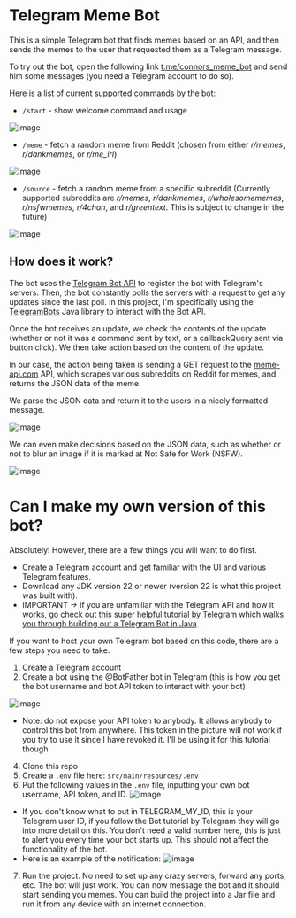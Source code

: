 # Telegram Meme Bot

This is a simple Telegram bot that finds memes based on an API, and then sends the memes to the user that requested them as a Telegram message.

To try out the bot, open the following link [t.me/connors_meme_bot](https://t.me/connors_meme_bot) and send him some messages (you need a Telegram account to do so).

Here is a list of current supported commands by the bot:

- `/start` - show welcome command and usage

![image](https://github.com/user-attachments/assets/f156f313-76bb-43d0-be7b-f568d9f471b9)

- `/meme` - fetch a random meme from Reddit (chosen from either *r/memes*, *r/dankmemes*, or *r/me_irl*)

![image](https://github.com/user-attachments/assets/a5f31485-b569-4e3c-87d3-1f59bca05b69)

- `/source` - fetch a random meme from a specific subreddit (Currently supported subreddits are *r/memes*, *r/dankmemes*, *r/wholesomememes*, *r/nsfwmemes*, *r/4chan*, and *r/greentext*. This is subject to change in the future)

![image](https://github.com/user-attachments/assets/10ad12e0-c64c-468a-88c4-cdd3e75d5464)

## How does it work?

The bot uses the [Telegram Bot API](https://core.telegram.org/bots/api) to register the bot with Telegram's servers. Then, the bot constantly polls the servers with a request to get any updates since the last poll.
In this project, I'm specifically using the [TelegramBots](https://github.com/rubenlagus/TelegramBots) Java library to interact with the Bot API. 

Once the bot receives an update, we check the contents of the update (whether or not it was a command sent by text, or a callbackQuery sent via button click). We then
take action based on the content of the update. 

In our case, the action being taken is sending a GET request to the [meme-api.com](https://github.com/D3vd/Meme_Api) API, which scrapes various subreddits on Reddit for memes, and returns the JSON data of the meme.

We parse the JSON data and return it to the users in a nicely formatted message. 

![image](https://github.com/user-attachments/assets/54b792dd-dc83-4b6c-9c15-eae293849a18)

We can even make decisions based on the JSON data, such as whether or not to blur an image if it is marked at Not Safe for Work (NSFW).

![image](https://github.com/user-attachments/assets/d001c249-15d9-4f68-ac10-7798206884ab)

# Can I make my own version of this bot?

Absolutely! However, there are a few things you will want to do first.

- Create a Telegram account and get familiar with the UI and various Telegram features.
- Download any JDK version 22 or newer (version 22 is what this project was built with).
- IMPORTANT -> If you are unfamiliar with the Telegram API and how it works, go check out [this super helpful tutorial by Telegram which walks you through building out a Telegram Bot in Java](https://core.telegram.org/bots/tutorial).


If you want to host your own Telegram bot based on this code, there are a few steps you need to take.

1. Create a Telegram account
2. Create a bot using the @BotFather bot in Telegram (this is how you get the bot username and bot API token to interact with your bot)

![image](https://github.com/user-attachments/assets/3cc087f4-b382-473b-a1d9-5d10a6cb0fd0)
- Note: do not expose your API token to anybody. It allows anybody to control this bot from anywhere. This token in the picture will not work if you try to use it since I have revoked it. I'll be using it for this tutorial though.

4. Clone this repo
5. Create a `.env` file here: `src/main/resources/.env`
6. Put the following values in the `.env` file, inputting your own bot username, API token, and ID.
![image](https://github.com/user-attachments/assets/6a3793be-f5b8-4ffa-a99b-0a809908ddcb)
- If you don't know what to put in TELEGRAM_MY_ID, this is your Telegram user ID, if you follow the Bot tutorial by Telegram they will go into more detail on this. You don't need a valid number here, this is just to alert you every time your bot starts up. This should not affect the functionality of the bot.
- Here is an example of the notification: ![image](https://github.com/user-attachments/assets/23f2e4fd-f26c-4f62-8bd0-4b45b166574a)

7. Run the project. No need to set up any crazy servers, forward any ports, etc. The bot will just work. You can now message the bot and it should start sending you memes. You can build the project into a Jar file and run it from any device with an internet connection.


